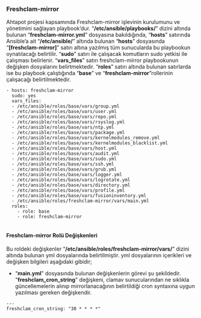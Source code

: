 
### Freshclam-mirror
Ahtapot projesi kapsamında Freshclam-mirror işlevinin kurulumunu ve yönetimini sağlayan playbook’dur. “**/etc/ansible/playbooks/**” dizini altında bulunan “**freshclam-mirror.yml**” dosyasına bakıldığında, “**hosts**” satırında Ansible’a ait “**/etc/ansible/**” altında bulunan “**hosts**” dosyasında “**[freshclam-mirror]**” satırı altına yazılmış tüm sunucularda bu playbookun oynatılacağı belirtilir. “**sudo**” satırı ile çalışacak komutların sudo yetkisi ile çalışması belirlenir. “**vars_files**” satırı freshclam-mirror playbookunun değişken dosyalarını belirtmektedir. “**roles**” satırı altında bulunan satırlarda ise bu playbook çalıştığında “**base**” ve “**freshclam-mirror**”rollerinin çalışacağı belirtilmektedir.


```
- hosts: freshclam-mirror
  sudo: yes
  vars_files:
  - /etc/ansible/roles/base/vars/group.yml
  - /etc/ansible/roles/base/vars/user.yml
  - /etc/ansible/roles/base/vars/repo.yml
  - /etc/ansible/roles/base/vars/rsyslog.yml
  - /etc/ansible/roles/base/vars/ntp.yml
  - /etc/ansible/roles/base/vars/package.yml
  - /etc/ansible/roles/base/vars/kernelmodules_remove.yml
  - /etc/ansible/roles/base/vars/kernelmodules_blacklist.yml
  - /etc/ansible/roles/base/vars/host.yml
  - /etc/ansible/roles/base/vars/audit.yml
  - /etc/ansible/roles/base/vars/sudo.yml
  - /etc/ansible/roles/base/vars/ssh.yml
  - /etc/ansible/roles/base/vars/grub.yml
  - /etc/ansible/roles/base/vars/logger.yml
  - /etc/ansible/roles/base/vars/logrotate.yml
  - /etc/ansible/roles/base/vars/directory.yml
  - /etc/ansible/roles/base/vars/profile.yml
  - /etc/ansible/roles/base/vars/fusioninventory.yml
  - /etc/ansible/roles/freshclam-mirror/vars/main.yml
  roles:
    - role: base
    - role: freshclam-mirror


```

#### Freshclam-mirror Rolü Değişkenleri
Bu roldeki değişkenler “**/etc/ansible/roles/freshclam-mirror/vars/**” dizini altında bulunan yml dosyalarında belirtilmiştir. yml dosyalarının içerikleri ve değişken bilgileri aşağıdaki gibidir;

-   “**main.yml**” dosyasında bulunan değişkenlerin görevi şu şekildedir. "**freshclam_cron_string**" değişkeni, clamav sunucularından ne sıklıkla güncellemelerin alınıp mirrorlanacağının belirtildiği cron syntaxına uygun yazılması gereken değişkendir.
```
---
freshclam_cron_string: "30 * * * *"

```
